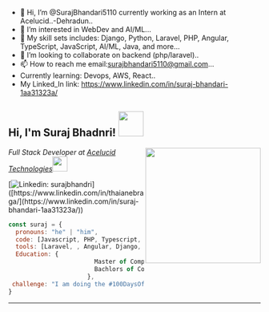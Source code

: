 - 👋 Hi, I’m @SurajBhandari5110 currently working as an Intern at Acelucid..-Dehradun..
- 👀 I’m interested in WebDev and AI/ML...
- 🌱 My skill sets includes: Django, Python, Laravel, PHP, Angular, TypeScript, JavaScript, AI/ML, Java, and more...
- 💞️ I’m looking to collaborate on backend (php/laravel)..
- 📫 How to reach me email:surajbhandari5110@gmail.com...
- Currently learning: Devops, AWS, React..
- My Linked_In link: https://www.linkedin.com/in/suraj-bhandari-1aa31323a/

<!---
SurajBhandari5110/SurajBhandari5110 is a ✨ special ✨ repository because its `README.md` (this file) appears on your GitHub profile.
You can click the Preview link to take a look at your changes.
--->
<h2> Hi, I'm Suraj Bhadnri! <img src="https://media.giphy.com/media/mGcNjsfWAjY5AEZNw6/giphy.gif" width="50"></h2>
<img align='right' src="[https://media.giphy.com/media/ieyl9zmCjO4b4t6qoY/giphy.gif](https://tenor.com/view/hack-hacking-hacker-hackerman-programmer-gif-13167413482750165588)" width="230">

<p><em>Full Stack Developer at <a href="https://acelucid.com/">Acelucid Technologies</a><img src="https://media.giphy.com/media/fYSnHlufseco8Fh93Z/giphy.gif" width="30">
</em></p>

[![Linkedin: surajbhandri](https://img.shields.io/badge/-surajbhandri-blue?style=flat-square&logo=Linkedin&logoColor=white&link==[https://www.linkedin.com/in/thaianebraga/](https://www.linkedin.com/in/suraj-bhandari-1aa31323a/))]([https://www.linkedin.com/in/thaianebraga/](https://www.linkedin.com/in/suraj-bhandari-1aa31323a/))


```javascript
const suraj = {
  pronouns: "he" | "him",
  code: [Javascript, PHP, Typescript, HTML, CSS, Python, Java],
  tools: [Laravel, , Angular, Django, Docker],
  Education: {
                        Master of Computer Application:"University of Petroleum and Energy Studies",
                        Bachlors of Computer Application:"Graphic Era Deemed to be University"
                      },
 challenge: "I am doing the #100DaysOfCode challenge focused on Python"
}
```



---
